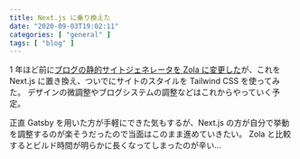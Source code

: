 ```yaml
---
title: Next.js に乗り換えた
date: "2020-09-03T19:02:11"
categories: [ "general" ]
tags: [ "blog" ]
---
```


1 年ほど前に[ブログの静的サイトジェネレータを Zola に変更した](/migrate-to-zola)が、これを Next.js に置き換え、ついでにサイトのスタイルを Tailwind CSS を使ってみた。
デザインの微調整やブログシステムの調整などはこれからやっていく予定。

正直 Gatsby を用いた方が手軽にできた気もするが、Next.js の方が自分で挙動を調整するのが楽そうだったので当面はこのまま進めていきたい。
Zola と比較するとビルド時間が明らかに長くなってしまったのが辛い…
